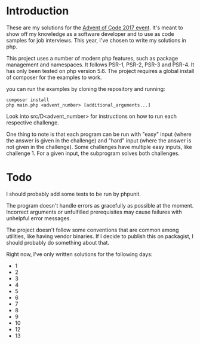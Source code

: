 # Introduction

These are my solutions for the [Advent of Code 2017 event](http://adventofcode.com/2017).
It's meant to show off my knowledge as a software developer and to use as code samples for job interviews.
This year, I've chosen to write my solutions in php.

This project uses a number of modern php features, such as package management and namespaces.
It follows PSR-1, PSR-2, PSR-3 and PSR-4.
It has only been tested on php version 5.6.
The project requires a global install of composer for the examples to work.

you can run the examples by cloning the repository and running:

```shell
composer install
php main.php <advent_number> [additional_arguments...]
```

Look into src/D&lt;advent_number&gt; for instructions on how to run each respective challenge.

One thing to note is that each program can be run with "easy" input (where the answer is given in the challenge)
and "hard" input (where the answer is not given in the challenge).
Some challenges have multiple easy inputs, like challenge 1.
For a given input, the subprogram solves both challenges.

# Todo
I should probably add some tests to be run by phpunit.

The program doesn't handle errors as gracefully as possible at the moment.
Incorrect arguments or unfulfilled prerequisites may cause failures with unhelpful error messages.

The project doesn't follow some conventions that are common among utilities, like having vendor binaries.
If I decide to publish this on packagist, I should probably do something about that.

Right now, I've only written solutions for the following days:
* 1
* 2
* 3
* 4
* 5
* 6
* 7
* 8
* 9
* 10
* 12
* 13